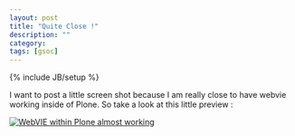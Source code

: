 ```yaml
---
layout: post
title: "Quite Close !"
description: ""
category: 
tags: [gsoc]
---
```

{% include JB/setup %}

I want to post a little screen shot because I am really close to have webvie
working inside of Plone. So take a look at this little preview :

[![WebVIE within Plone almost working](https://lh4.googleusercontent.com/-VEJ3Y9EBhfk/T50WdRmd4bI/AAAAAAAAAHk/YEsD-MZM4Pw/s576/Screen%2520shot%25202011-08-11%2520at%25207.37.56%2520PM.png)]()
